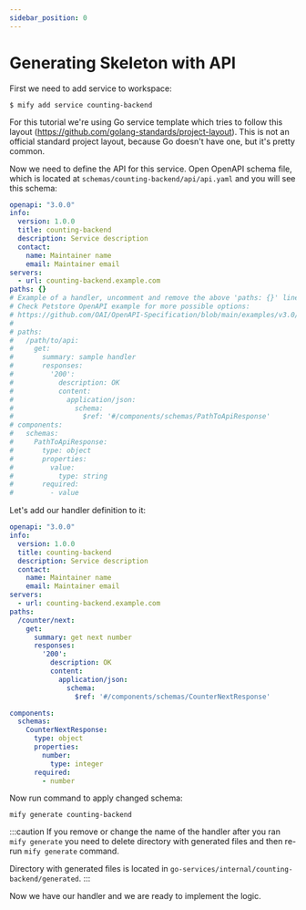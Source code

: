 ```yaml
---
sidebar_position: 0
---
```


# Generating Skeleton with API

First we need to add service to workspace:
```
$ mify add service counting-backend
```

For this tutorial we're using Go service template which tries to follow this
layout (https://github.com/golang-standards/project-layout). This is not
an official standard project layout, because Go doesn't have one, but it's pretty common.

Now we need to define the API for this service. Open OpenAPI schema file, which
is located at `schemas/counting-backend/api/api.yaml` and you will see this
schema:

```yaml
openapi: "3.0.0"
info:
  version: 1.0.0
  title: counting-backend
  description: Service description
  contact:
    name: Maintainer name
    email: Maintainer email
servers:
  - url: counting-backend.example.com
paths: {}
# Example of a handler, uncomment and remove the above 'paths: {}' line.
# Check Petstore OpenAPI example for more possible options:
# https://github.com/OAI/OpenAPI-Specification/blob/main/examples/v3.0/petstore-expanded.yaml
#
# paths:
#   /path/to/api:
#     get:
#       summary: sample handler
#       responses:
#         '200':
#           description: OK
#           content:
#             application/json:
#               schema:
#                 $ref: '#/components/schemas/PathToApiResponse'
# components:
#   schemas:
#     PathToApiResponse:
#       type: object
#       properties:
#         value:
#           type: string
#       required:
#         - value
```

Let's add our handler definition to it:
```yaml
openapi: "3.0.0"
info:
  version: 1.0.0
  title: counting-backend
  description: Service description
  contact:
    name: Maintainer name
    email: Maintainer email
servers:
  - url: counting-backend.example.com
paths:
  /counter/next:
    get:
      summary: get next number
      responses:
        '200':
          description: OK
          content:
            application/json:
              schema:
                $ref: '#/components/schemas/CounterNextResponse'

components:
  schemas:
    CounterNextResponse:
      type: object
      properties:
        number:
          type: integer
      required:
        - number
```

Now run command to apply changed schema:

```
mify generate counting-backend
```

:::caution
If you remove or change the name of the handler after you ran `mify
generate` you need to delete directory with generated files and then re-run
`mify generate` command.

Directory with generated files is located in `go-services/internal/counting-backend/generated`.
:::

Now we have our handler and we are ready to implement the logic.
